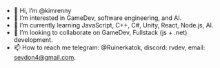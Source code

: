 - 👋 Hi, I’m @kimrenny
- 👀 I’m interested in GameDev, software engineering, and AI.
- 🌱 I’m currently learning JavaScript, C++, C#, Unity, React, Node.js, AI.
- 💞️ I’m looking to collaborate on GameDev, Fullstack (js + .net) development.
- 📫 How to reach me telegram: @Ruinerkatok, discord: rvdev, email: sevdon4@gmail.com.

<!---
kimrenny/kimrenny is a ✨ special ✨ repository because its `README.md` (this file) appears on your GitHub profile.
You can click the Preview link to take a look at your changes.
--->
